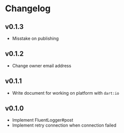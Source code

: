 # Changelog

## v0.1.3
- Misstake on publishing

## v0.1.2
- Change owner email address

## v0.1.1
- Write document for working on platform with `dart:io`

## v0.1.0

- Implement FluentLogger\#post
- Implement retry connection when connection failed
